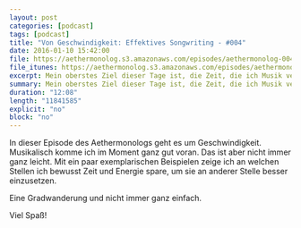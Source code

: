```yaml
---
layout: post
categories: [podcast]
tags: [podcast]
title: "Von Geschwindigkeit: Effektives Songwriting - #004"
date: 2016-01-10 15:42:00
file: https://aethermonolog.s3.amazonaws.com/episodes/aethermonolog-004.mp3
file_itunes: https://aethermonolog.s3.amazonaws.com/episodes/aethermonolog-004.m4a
excerpt: Mein oberstes Ziel dieser Tage ist, die Zeit, die ich Musik verbringe, effektiv zu gestalten. Der Spaß darf nicht zu kurz kommen, aber es muss auch nach vorne gehen. In diesem Podcast ziehe ich Bilanz in Sachen Geschwindigkeit und woher sie kommt.
summary: Mein oberstes Ziel dieser Tage ist, die Zeit, die ich Musik verbringe, effektiv zu gestalten. Der Spaß darf nicht zu kurz kommen, aber es muss auch nach vorne gehen. In diesem Podcast ziehe ich Bilanz in Sachen Geschwindigkeit und woher sie kommt.
duration: "12:08"
length: "11841585"
explicit: "no"
block: "no"
---
```


In dieser Episode des Aethermonologs geht es um Geschwindigkeit. Musikalisch komme ich im Moment ganz gut voran. Das ist aber nicht immer ganz leicht. Mit ein paar exemplarischen Beispielen zeige ich an welchen Stellen ich bewusst Zeit und Energie spare, um sie an anderer Stelle besser einzusetzen.

Eine Gradwanderung und nicht immer ganz einfach.

Viel Spaß!
